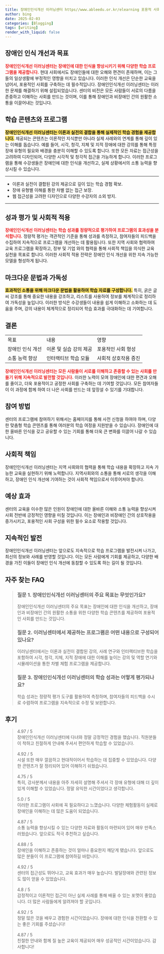 ```yaml
---
title: 장애인인식개선 이러닝센터 https//www.ableedu.or.kr/elearning 포용적 사회
author: bing
date: 2025-02-03
categories: [Blogging]
tags: [writing]
render_with_liquid: false
---
```



<h2 id='장애인 인식 개선과 목표'>장애인 인식 개선과 목표</h2>

<p><b><span style="color: #ee2323;">장애인인식개선 이러닝센터는 장애인에 대한 인식을 향상시키기 위해 다양한 학습 프로그램을 제공합니다.</span></b> 현대 사회에서도 장애인들에 대한 오해와 편견이 존재하며, 이는 그들의 일상생활에 부정적인 영향을 미치고 있습니다. 이러한 인식 개선은 단순한 교육을 넘어서, 포용적인 사회를 구축하는 데 필수적입니다. 장애인인식개선 이러닝센터는 이러한 문제를 해결하기 위해 설립되었습니다. 센터의 비전은 모든 사람들이 서로의 다름을 존중하고 이해하는 사회를 만드는 것이며, 이를 통해 장애인과 비장애인 간의 원활한 소통을 이끌어내는 것입니다.</p>

<h2 id='학습 콘텐츠와 프로그램'>학습 콘텐츠와 프로그램</h2>

<p><b><span style="background-color: #ffe066;">장애인인식개선 이러닝센터는 이론과 실전의 결합을 통해 실제적인 학습 경험을 제공합니다.</span></b> 제공되는 콘텐츠는 이론적인 지식뿐만 아니라 실제 사례와의 연계를 통해 깊이 있는 이해를 돕습니다. 예를 들어, 시각, 청각, 지체 및 지적 장애에 대한 강의를 통해 특정 장애 유형의 필요와 배경을 충분히 이해할 수 있도록 합니다. 또한 모든 자료는 접근성을 고려하여 디자인되어, 다양한 시각적 및 청각적 접근을 가능하게 합니다. 이러한 프로그램을 통해 수강생들은 장애인에 대한 인식을 개선하고, 실제 상황에서의 소통 능력을 향상시킬 수 있습니다.</p>

<hr />

<ul>
    <li>이론과 실전이 결합된 강의 제공으로 깊이 있는 학습 경험 확보.</li>
    <li>장애 유형별 이해를 통한 차별 없는 접근 보장.</li>
    <li>웹 접근성을 고려한 디자인으로 다양한 수강자의 소외 방지.</li>
</ul>

<hr />

<h2 id='성과 평가 및 사회적 적용'>성과 평가 및 사회적 적용</h2>

<p><b><span style="color: #ee2323;">장애인인식개선 이러닝센터는 학습 성과를 정량적으로 평가하여 프로그램의 효과성을 분석합니다.</span></b> 정량적 평가는 객관적인 기준을 통해 성과를 측정하고, 참여자들의 피드백을 수집하여 지속적으로 프로그램을 개선하는 데 활용됩니다. 또한 지역 사회와 협력하여 교육 프로그램을 확장하고, 정부 및 기업 와의 협력을 통해 사회적 책임을 의식한 교육 실천을 목표로 합니다. 이러한 사회적 적용 전략은 장애인 인식 개선을 위한 지속 가능한 모델을 형성하게 됩니다.</p>

<h2 id='마크다운 문법과 가독성'>마크다운 문법과 가독성</h2>

<p><b><span style="background-color: #ffe066;">효과적인 소통을 위해 마크다운 문법을 활용하여 학습 자료를 구성합니다.</span></b> 특히, 굵은 글씨 강조를 통해 중요한 내용을 강조하고, 리스트를 사용하여 정보를 체계적으로 정리하여 가독성을 높입니다. 이러한 방식은 수강생들이 내용을 쉽게 이해하고 소화하는 데 도움을 주며, 강의 내용이 체계적으로 정리되어 학습 효과를 극대화하는 데 기여합니다.</p>

<h2 id='결론'>결론</h2>

<table>
    <tr>
        <td>목표</td>
        <td>내용</td>
        <td>영향</td>
    </tr>
    <tr>
        <td>장애인 인식 개선</td>
        <td>이론 및 실습 강의 제공</td>
        <td>포용적인 사회 형성</td>
    </tr>
    <tr>
        <td>소통 능력 향상</td>
        <td>인터랙티브 학습 모듈</td>
        <td>사회적 상호작용 증진</td>
    </tr>
</table>

<p><b><span style="color: #ee2323;">장애인인식개선 이러닝센터는 모든 사람들이 서로를 이해하고 존중할 수 있는 사회를 만들기 위해 지속적으로 발전할 것입니다.</span></b> 이러한 노력이 모여 장애인에 대한 편견과 오해를 줄이고, 더욱 포용적이고 공정한 사회를 구축하는 데 기여할 것입니다. 모든 참여자들이 이 과정에 함께 하여 더 나은 사회를 만드는 데 앞장설 수 있기를 기대합니다.</p>

<h2 id='참여 방법'>참여 방법</h2>

<p>센터의 프로그램에 참여하기 위해서는 홈페이지를 통해 사전 신청을 하여야 하며, 다양한 맞춤형 학습 콘텐츠를 통해 여러분의 학습 여정을 지원받을 수 있습니다. 장애인에 대한 올바른 인식을 갖고 공유할 수 있는 기회를 통해 더욱 큰 변화를 이끌어 나갈 수 있습니다.</p>

<h2 id='사회적 책임'>사회적 책임</h2>

<p>장애인인식개선 이러닝센터는 지역 사회와의 협력을 통해 학습 내용을 확장하고 지속 가능한 교육을 실현하기 위해 노력합니다. 지역사회와의 소통을 통해 서로의 생각을 이해하고, 장애인 인식 개선에 기여하는 것이 사회적 책임으로서 이루어져야 합니다.</p>

<h2 id='예상 효과'>예상 효과</h2>

<p>센터의 교육을 이수한 많은 인원이 장애인에 대한 올바른 이해와 소통 능력을 향상시켜 사회 전반에 긍정적인 영향을 미칠 것입니다. 이는 장애인과 비장애인 간의 상호작용을 증가시키고, 포용적인 사회 구성을 위한 필수 요소로 작용할 것입니다.</p>

<h2 id='지속적인 발전'>지속적인 발전</h2>

<p>장애인인식개선 이러닝센터는 앞으로도 지속적으로 학습 프로그램을 발전시켜 나가고, 최신의 정보와 사례를 반영할 것입니다. 이는 모든 사람에게 기회를 제공하고, 다양한 배경을 가진 이들이 장애인 인식 개선에 동참할 수 있도록 하는 길이 될 것입니다.</p>


<h2 id='자주_찾는_FAQ'>자주 찾는 FAQ</h2>
<div itemscope="" itemtype="https://schema.org/FAQPage"> 
<blockquote> 
<div itemscope="" itemprop="mainEntity" itemtype="https://schema.org/Question"> 
<h3 itemprop="name">질문 1. 장애인인식개선 이러닝센터의 주요 목표는 무엇인가요?</h3> 
<div itemscope="" itemprop="acceptedAnswer" itemtype="https://schema.org/Answer"> 
<span itemprop="text"> 
<p>장애인인식개선 이러닝센터의 주요 목표는 장애인에 대한 인식을 개선하고, 장애인과 비장애인 간의 원활한 소통을 위한 다양한 학습 콘텐츠를 제공하여 포용적인 사회를 만드는 것입니다.</p> 
</span> 
</div> 
</div> 

<div itemscope="" itemprop="mainEntity" itemtype="https://schema.org/Question"> 
<h3 itemprop="name">질문 2. 이러닝센터에서 제공하는 프로그램은 어떤 내용으로 구성되어 있나요?</h3> 
<div itemscope="" itemprop="acceptedAnswer" itemtype="https://schema.org/Answer"> 
<span itemprop="text"> 
<p>이러닝센터에서는 이론과 실전이 결합된 강의, 사례 연구와 인터랙티브한 학습을 포함하여 시각, 청각, 지체, 지적 장애에 대한 이해를 높이는 강의 및 역할 연기와 시뮬레이션을 통한 차별 체험 프로그램을 제공합니다.</p> 
</span> 
</div> 
</div> 

<div itemscope="" itemprop="mainEntity" itemtype="https://schema.org/Question"> 
<h3 itemprop="name">질문 3. 장애인인식개선 이러닝센터의 학습 성과는 어떻게 평가되나요?</h3> 
<div itemscope="" itemprop="acceptedAnswer" itemtype="https://schema.org/Answer"> 
<span itemprop="text"> 
<p>학습 성과는 정량적 평가 도구를 활용하여 측정하며, 참여자들의 피드백을 수시로 수렴하여 프로그램을 지속적으로 수정 및 보완합니다.</p> 
</span> 
</div> 
</div> 
</blockquote> 
</div>
<h2 id='후기'>후기</h2>
<div itemscope itemtype="https://schema.org/Product">
  <blockquote>
  <div itemprop="review" itemscope itemtype="https://schema.org/Review">
      <div itemprop="reviewRating" itemscope itemtype="https://schema.org/Rating"> <span itemprop="ratingValue">4.97</span> / <span itemprop="bestRating">5</span> </div>
      <span itemprop="reviewBody">장애인인식개선 이러닝센터에 다녀와 정말 긍정적인 경험을 했습니다. 직원분들이 착하고 친절하게 안내해 주셔서 편안하게 학습할 수 있었습니다.</span>
  </div>
  <br>
  <div itemprop="review" itemscope itemtype="https://schema.org/Review">
      <div itemprop="reviewRating" itemscope itemtype="https://schema.org/Rating"> <span itemprop="ratingValue">4.92</span> / <span itemprop="bestRating">5</span> </div>
      <span itemprop="reviewBody">시설 또한 매우 깔끔하고 현대적이어서 학습하는 데 집중할 수 있었습니다. 다양한 콘텐츠가 잘 정리되어 있어 이해하기 쉬웠습니다.</span>
  </div>
  <br>
  <div itemprop="review" itemscope itemtype="https://schema.org/Review">
      <div itemprop="reviewRating" itemscope itemtype="https://schema.org/Rating"> <span itemprop="ratingValue">4.75</span> / <span itemprop="bestRating">5</span> </div>
      <span itemprop="reviewBody">특히, 강사분께서 내용을 아주 자세히 설명해 주셔서 각 장애 유형에 대해 더 깊이 있게 이해할 수 있었습니다. 정말 유익한 시간이었다고 생각합니다.</span>
  </div>
  <br>
  <div itemprop="review" itemscope itemtype="https://schema.org/Review">
      <div itemprop="reviewRating" itemscope itemtype="https://schema.org/Rating"> <span itemprop="ratingValue">5.0</span> / <span itemprop="bestRating">5</span> </div>
      <span itemprop="reviewBody">이러한 프로그램이 사회에 꼭 필요하다고 느꼈습니다. 다양한 체험활동이 실제로 장애인을 이해하는 데 많은 도움이 되었습니다.</span>
  </div>
  <br>
  <div itemprop="review" itemscope itemtype="https://schema.org/Review">
      <div itemprop="reviewRating" itemscope itemtype="https://schema.org/Rating"> <span itemprop="ratingValue">4.87</span> / <span itemprop="bestRating">5</span> </div>
      <span itemprop="reviewBody">소통 능력을 향상시킬 수 있는 다양한 자료와 활동이 마련되어 있어 매우 만족스러웠습니다. 앞으로도 적극 추천하고 싶습니다.</span>
  </div>
  <br>
  <div itemprop="review" itemscope itemtype="https://schema.org/Review">
      <div itemprop="reviewRating" itemscope itemtype="https://schema.org/Rating"> <span itemprop="ratingValue">4.88</span> / <span itemprop="bestRating">5</span> </div>
      <span itemprop="reviewBody">장애인을 이해하고 존중하는 것이 얼마나 중요한지 깨닫게 됐습니다. 앞으로도 많은 분들이 이 프로그램에 참여하길 바랍니다.</span>
  </div>
  <br>
  <div itemprop="review" itemscope itemtype="https://schema.org/Review">
      <div itemprop="reviewRating" itemscope itemtype="https://schema.org/Rating"> <span itemprop="ratingValue">4.92</span> / <span itemprop="bestRating">5</span> </div>
      <span itemprop="reviewBody">센터의 접근성도 뛰어나고, 교육 효과가 매우 높습니다. 발달장애와 관련된 정보도 많이 얻을 수 있었습니다.</span>
  </div>
  <br>
  <div itemprop="review" itemscope itemtype="https://schema.org/Review">
      <div itemprop="reviewRating" itemscope itemtype="https://schema.org/Rating"> <span itemprop="ratingValue">4.8</span> / <span itemprop="bestRating">5</span> </div>
      <span itemprop="reviewBody">감정적이고 이론적인 접근이 아닌 실제 사례를 통해 배울 수 있는 포맷이 좋았습니다. 더 많은 사람들에게 알려져야 할 곳입니다.</span>
  </div>
  <br>
  <div itemprop="review" itemscope itemtype="https://schema.org/Review">
      <div itemprop="reviewRating" itemscope itemtype="https://schema.org/Rating"> <span itemprop="ratingValue">4.92</span> / <span itemprop="bestRating">5</span> </div>
      <span itemprop="reviewBody">정말 많은 것을 배우고 경험한 시간이었습니다. 장애에 대한 인식을 전환할 수 있는 좋은 기회를 주셨습니다!</span>
  </div>
  <br>
  <div itemprop="review" itemscope itemtype="https://schema.org/Review">
      <div itemprop="reviewRating" itemscope itemtype="https://schema.org/Rating"> <span itemprop="ratingValue">4.87</span> / <span itemprop="bestRating">5</span> </div>
      <span itemprop="reviewBody">친절한 안내와 함께 질 높은 교육이 제공되어 매우 성공적인 시간이었습니다. 감사합니다!</span>
  </div>
  </blockquote>
</div>
